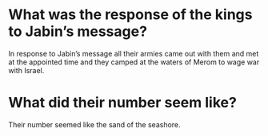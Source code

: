 # What was the response of the kings to Jabin’s message?

In response to Jabin’s message all their armies came out with them and met at the appointed time and they camped at the waters of Merom to wage war with Israel.

# What did their number seem like?

Their number seemed like the sand of the seashore.
